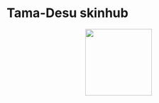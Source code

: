 # Tama-Desu skinhub
<p align="center">
<a href="https://osu.ppy.sh/users/3813174">
  <img src="https://a.ppy.sh/3813174"  
       width="150"
       height="150"></a>
